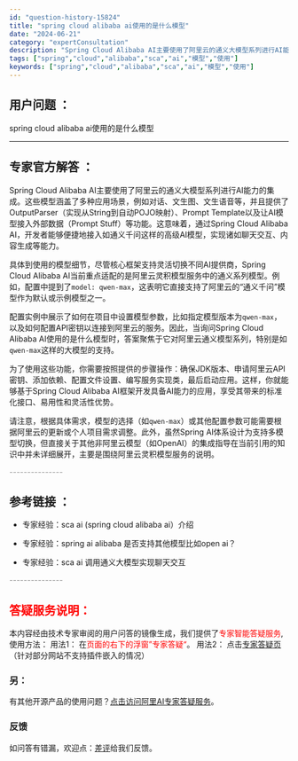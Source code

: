```yaml
---
id: "question-history-15824"
title: "spring cloud alibaba ai使用的是什么模型"
date: "2024-06-21"
category: "expertConsultation"
description: "Spring Cloud Alibaba AI主要使用了阿里云的通义大模型系列进行AI能力的集成。这些模型涵盖了多种应用场景，例如对话、文生图、文生语音等，并且提供了OutputParser（实现从String到自动POJO映射）、Prompt Template以及让AI模型接入外部数据（Promp"
tags: ["spring","cloud","alibaba","sca","ai","模型","使用"]
keywords: ["spring","cloud","alibaba","sca","ai","模型","使用"]
---
```


## 用户问题 ： 
 spring cloud alibaba ai使用的是什么模型  

---------------
## 专家官方解答 ：

Spring Cloud Alibaba AI主要使用了阿里云的通义大模型系列进行AI能力的集成。这些模型涵盖了多种应用场景，例如对话、文生图、文生语音等，并且提供了OutputParser（实现从String到自动POJO映射）、Prompt Template以及让AI模型接入外部数据（Prompt Stuff）等功能。这意味着，通过Spring Cloud Alibaba AI，开发者能够便捷地接入如通义千问这样的高级AI模型，实现诸如聊天交互、内容生成等能力。

具体到使用的模型细节，尽管核心框架支持灵活切换不同AI提供商，Spring Cloud Alibaba AI当前重点适配的是阿里云灵积模型服务中的通义系列模型。例如，配置中提到了`model: qwen-max`，这表明它直接支持了阿里云的“通义千问”模型作为默认或示例模型之一。

配置实例中展示了如何在项目中设置模型参数，比如指定模型版本为`qwen-max`，以及如何配置API密钥以连接到阿里云的服务。因此，当询问Spring Cloud Alibaba AI使用的是什么模型时，答案聚焦于它对阿里云通义模型系列，特别是如`qwen-max`这样的大模型的支持。

为了使用这些功能，你需要按照提供的步骤操作：确保JDK版本、申请阿里云API密钥、添加依赖、配置文件设置、编写服务实现类，最后启动应用。这样，你就能够基于Spring Cloud Alibaba AI框架开发具备AI能力的应用，享受其带来的标准化接口、易用性和灵活性优势。

请注意，根据具体需求，模型的选择（如`qwen-max`）或其他配置参数可能需要根据阿里云的更新或个人项目需求调整。此外，虽然Spring AI体系设计为支持多模型切换，但直接关于其他非阿里云模型（如OpenAI）的集成指导在当前引用的知识中并未详细展开，主要是围绕阿里云灵积模型服务的说明。


<font color="#949494">---------------</font> 


## 参考链接 ：

* 专家经验：sca ai (spring cloud alibaba ai）介绍 
 
 * 专家经验：spring ai alibaba 是否支持其他模型比如open ai？ 
 
 * 专家经验：sca ai 调用通义大模型实现聊天交互 


 <font color="#949494">---------------</font> 
 


## <font color="#FF0000">答疑服务说明：</font> 

本内容经由技术专家审阅的用户问答的镜像生成，我们提供了<font color="#FF0000">专家智能答疑服务</font>,使用方法：
用法1： 在<font color="#FF0000">页面的右下的浮窗”专家答疑“</font>。
用法2： 点击[专家答疑页](https://answer.opensource.alibaba.com/docs/intro)（针对部分网站不支持插件嵌入的情况）
### 另：


有其他开源产品的使用问题？[点击访问阿里AI专家答疑服务](https://answer.opensource.alibaba.com/docs/intro)。
### 反馈
如问答有错漏，欢迎点：[差评](https://ai.nacos.io/user/feedbackByEnhancerGradePOJOID?enhancerGradePOJOId=15843)给我们反馈。
